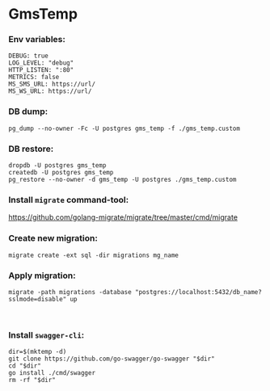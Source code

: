 # GmsTemp

### Env variables:

```
DEBUG: true
LOG_LEVEL: "debug"
HTTP_LISTEN: ":80"
METRICS: false
MS_SMS_URL: https://url/
MS_WS_URL: https://url/
```

### DB dump:

```
pg_dump --no-owner -Fc -U postgres gms_temp -f ./gms_temp.custom
```

### DB restore:

```
dropdb -U postgres gms_temp
createdb -U postgres gms_temp
pg_restore --no-owner -d gms_temp -U postgres ./gms_temp.custom
```

### Install `migrate` command-tool:

https://github.com/golang-migrate/migrate/tree/master/cmd/migrate

### Create new migration:

```
migrate create -ext sql -dir migrations mg_name
```

### Apply migration:

```
migrate -path migrations -database "postgres://localhost:5432/db_name?sslmode=disable" up
```

<br/>

### Install `swagger-cli`:

```
dir=$(mktemp -d) 
git clone https://github.com/go-swagger/go-swagger "$dir" 
cd "$dir"
go install ./cmd/swagger
rm -rf "$dir"
```
